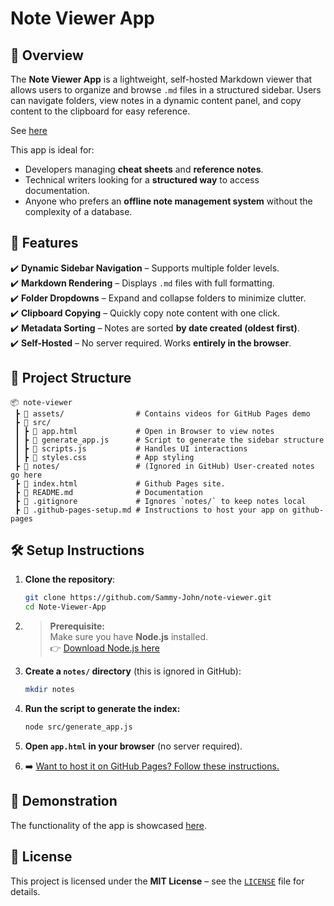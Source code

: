 # Note Viewer App

## 📌 Overview
The **Note Viewer App** is a lightweight, self-hosted Markdown viewer that allows users to organize and browse `.md` files in a structured sidebar. Users can navigate folders, view notes in a dynamic content panel, and copy content to the clipboard for easy reference.

See [here](https://sammy-john.github.io/note-viewer/)


This app is ideal for:
- Developers managing **cheat sheets** and **reference notes**.
- Technical writers looking for a **structured way** to access documentation.
- Anyone who prefers an **offline note management system** without the complexity of a database.

## 🚀 Features
✔️ **Dynamic Sidebar Navigation** – Supports multiple folder levels.  
✔️ **Markdown Rendering** – Displays `.md` files with full formatting.  
✔️ **Folder Dropdowns** – Expand and collapse folders to minimize clutter.  
✔️ **Clipboard Copying** – Quickly copy note content with one click.  
✔️ **Metadata Sorting** – Notes are sorted **by date created (oldest first)**.  
✔️ **Self-Hosted** – No server required. Works **entirely in the browser**.  

## 📂 Project Structure
```
📦 note-viewer
 ┣ 📂 assets/                # Contains videos for GitHub Pages demo
 ┣ 📂 src/
 ┃ ┣ 📜 app.html             # Open in Browser to view notes
 ┃ ┣ 📜 generate_app.js      # Script to generate the sidebar structure
 ┃ ┣ 📜 scripts.js           # Handles UI interactions
 ┃ ┣ 📜 styles.css           # App styling
 ┣ 📂 notes/                 # (Ignored in GitHub) User-created notes go here
 ┣ 📜 index.html             # Github Pages site. 
 ┣ 📜 README.md              # Documentation
 ┣ 📜 .gitignore             # Ignores `notes/` to keep notes local
 ┣ 📜 .github-pages-setup.md # Instructions to host your app on github-pages 
```

## 🛠️ Setup Instructions
1. **Clone the repository**:
   ```sh
   git clone https://github.com/Sammy-John/note-viewer.git
   cd Note-Viewer-App
   ```

2. > **Prerequisite:**  
   > Make sure you have **Node.js** installed.  
   > 👉 [Download Node.js here](https://nodejs.org/)


2. **Create a `notes/` directory** (this is ignored in GitHub):
   ```sh
   mkdir notes
   ```
3. **Run the script to generate the index:**
   ```sh
   node src/generate_app.js
   ```
4. **Open `app.html` in your browser** (no server required).
5. ➡️ [Want to host it on GitHub Pages? Follow these instructions.](github-pages-setup.md)

## 🎥 Demonstration
The functionality of the app is showcased [here](https://sammy-john.github.io/note-viewer/).

## 📝 License
This project is licensed under the **MIT License** – see the [`LICENSE`](LICENSE) file for details.
